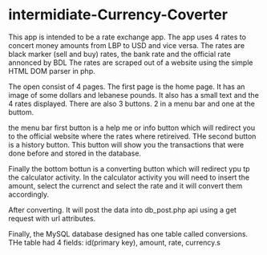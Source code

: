 # intermidiate-Currency-Coverter
This app is intended to be a rate exchange app. 
The app uses 4 rates to concert money amounts from LBP to USD and vice versa. 
The rates are black marker (sell and buy) rates, the bank rate and the official rate annonced by BDL
The rates are scraped out of a website using the simple HTML DOM parser in php.

The open consist of 4 pages. The first page is the home page. It has an image of some dollars and lebanese pounds. It also has a small text and the 4 rates displayed.
There are also 3 buttons. 2 in a menu bar and one at the buttom. 

the menu bar first button is a help me or info button which will redirect you to the official website where the rates where retireived. 
THe second button is a history button. This button will show you the transactions that were done before and stored in the database.

Finally the bottom bottun is a converting button which will redirect ypu tp the calculator activity.
In the calculator activity you will need to insert the amount, select the currenct and select the rate and it will convert them accordingly. 

After converting. It will post the data into db_post.php api using a get request with url attributes. 

Finally, the MySQL database designed has one table called conversions. 
THe table had 4 fields: id(primary key), amount, rate, currency.s

